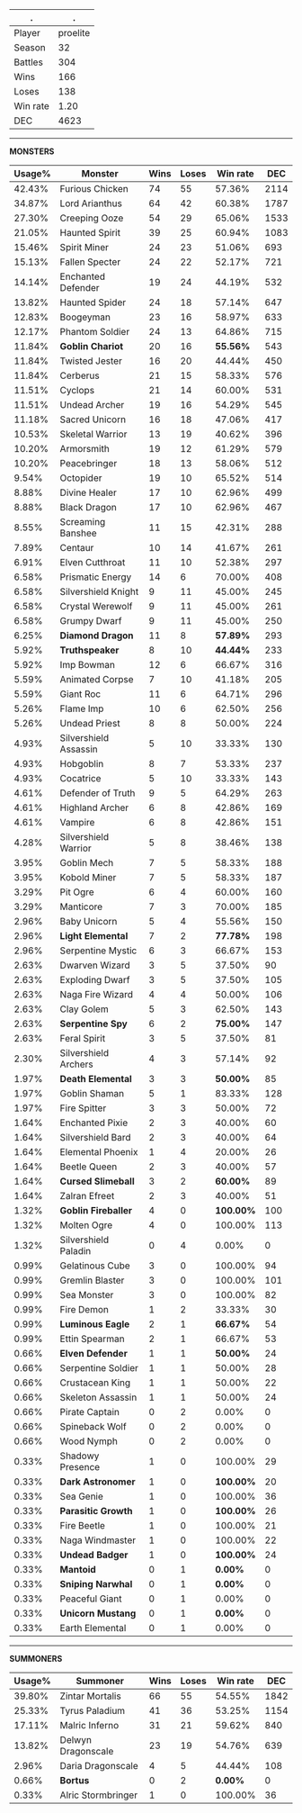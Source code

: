.|.
|-|-
Player|proelite
Season|32
Battles|304
Wins|166
Loses|138
Win rate|1.20
DEC|4623

---
**MONSTERS**

Usage%|Monster|Wins|Loses|Win rate|DEC|
-|-|-|-|-|-|
42.43%|Furious Chicken|74|55|57.36%|2114|
34.87%|Lord Arianthus|64|42|60.38%|1787|
27.30%|Creeping Ooze|54|29|65.06%|1533|
21.05%|Haunted Spirit|39|25|60.94%|1083|
15.46%|Spirit Miner|24|23|51.06%|693|
15.13%|Fallen Specter|24|22|52.17%|721|
14.14%|Enchanted Defender|19|24|44.19%|532|
13.82%|Haunted Spider|24|18|57.14%|647|
12.83%|Boogeyman|23|16|58.97%|633|
12.17%|Phantom Soldier|24|13|64.86%|715|
11.84%|**Goblin Chariot**|20|16|**55.56%**|543|
11.84%|Twisted Jester|16|20|44.44%|450|
11.84%|Cerberus|21|15|58.33%|576|
11.51%|Cyclops|21|14|60.00%|531|
11.51%|Undead Archer|19|16|54.29%|545|
11.18%|Sacred Unicorn|16|18|47.06%|417|
10.53%|Skeletal Warrior|13|19|40.62%|396|
10.20%|Armorsmith|19|12|61.29%|579|
10.20%|Peacebringer|18|13|58.06%|512|
9.54%|Octopider|19|10|65.52%|514|
8.88%|Divine Healer|17|10|62.96%|499|
8.88%|Black Dragon|17|10|62.96%|467|
8.55%|Screaming Banshee|11|15|42.31%|288|
7.89%|Centaur|10|14|41.67%|261|
6.91%|Elven Cutthroat|11|10|52.38%|297|
6.58%|Prismatic Energy|14|6|70.00%|408|
6.58%|Silvershield Knight|9|11|45.00%|245|
6.58%|Crystal Werewolf|9|11|45.00%|261|
6.58%|Grumpy Dwarf|9|11|45.00%|250|
6.25%|**Diamond Dragon**|11|8|**57.89%**|293|
5.92%|**Truthspeaker**|8|10|**44.44%**|233|
5.92%|Imp Bowman|12|6|66.67%|316|
5.59%|Animated Corpse|7|10|41.18%|205|
5.59%|Giant Roc|11|6|64.71%|296|
5.26%|Flame Imp|10|6|62.50%|256|
5.26%|Undead Priest|8|8|50.00%|224|
4.93%|Silvershield Assassin|5|10|33.33%|130|
4.93%|Hobgoblin|8|7|53.33%|237|
4.93%|Cocatrice|5|10|33.33%|143|
4.61%|Defender of Truth|9|5|64.29%|263|
4.61%|Highland Archer|6|8|42.86%|169|
4.61%|Vampire|6|8|42.86%|151|
4.28%|Silvershield Warrior|5|8|38.46%|138|
3.95%|Goblin Mech|7|5|58.33%|188|
3.95%|Kobold Miner|7|5|58.33%|187|
3.29%|Pit Ogre|6|4|60.00%|160|
3.29%|Manticore|7|3|70.00%|185|
2.96%|Baby Unicorn|5|4|55.56%|150|
2.96%|**Light Elemental**|7|2|**77.78%**|198|
2.96%|Serpentine Mystic|6|3|66.67%|153|
2.63%|Dwarven Wizard|3|5|37.50%|90|
2.63%|Exploding Dwarf|3|5|37.50%|105|
2.63%|Naga Fire Wizard|4|4|50.00%|106|
2.63%|Clay Golem|5|3|62.50%|143|
2.63%|**Serpentine Spy**|6|2|**75.00%**|147|
2.63%|Feral Spirit|3|5|37.50%|81|
2.30%|Silvershield Archers|4|3|57.14%|92|
1.97%|**Death Elemental**|3|3|**50.00%**|85|
1.97%|Goblin Shaman|5|1|83.33%|128|
1.97%|Fire Spitter|3|3|50.00%|72|
1.64%|Enchanted Pixie|2|3|40.00%|60|
1.64%|Silvershield Bard|2|3|40.00%|64|
1.64%|Elemental Phoenix|1|4|20.00%|26|
1.64%|Beetle Queen|2|3|40.00%|57|
1.64%|**Cursed Slimeball**|3|2|**60.00%**|89|
1.64%|Zalran Efreet|2|3|40.00%|51|
1.32%|**Goblin Fireballer**|4|0|**100.00%**|100|
1.32%|Molten Ogre|4|0|100.00%|113|
1.32%|Silvershield Paladin|0|4|0.00%|0|
0.99%|Gelatinous Cube|3|0|100.00%|94|
0.99%|Gremlin Blaster|3|0|100.00%|101|
0.99%|Sea Monster|3|0|100.00%|82|
0.99%|Fire Demon|1|2|33.33%|30|
0.99%|**Luminous Eagle**|2|1|**66.67%**|54|
0.99%|Ettin Spearman|2|1|66.67%|53|
0.66%|**Elven Defender**|1|1|**50.00%**|24|
0.66%|Serpentine Soldier|1|1|50.00%|28|
0.66%|Crustacean King|1|1|50.00%|22|
0.66%|Skeleton Assassin|1|1|50.00%|24|
0.66%|Pirate Captain|0|2|0.00%|0|
0.66%|Spineback Wolf|0|2|0.00%|0|
0.66%|Wood Nymph|0|2|0.00%|0|
0.33%|Shadowy Presence|1|0|100.00%|29|
0.33%|**Dark Astronomer**|1|0|**100.00%**|20|
0.33%|Sea Genie|1|0|100.00%|36|
0.33%|**Parasitic Growth**|1|0|**100.00%**|26|
0.33%|Fire Beetle|1|0|100.00%|21|
0.33%|Naga Windmaster|1|0|100.00%|22|
0.33%|**Undead Badger**|1|0|**100.00%**|24|
0.33%|**Mantoid**|0|1|**0.00%**|0|
0.33%|**Sniping Narwhal**|0|1|**0.00%**|0|
0.33%|Peaceful Giant|0|1|0.00%|0|
0.33%|**Unicorn Mustang**|0|1|**0.00%**|0|
0.33%|Earth Elemental|0|1|0.00%|0|

---
**SUMMONERS**

Usage%|Summoner|Wins|Loses|Win rate|DEC|
-|-|-|-|-|-|
39.80%|Zintar Mortalis|66|55|54.55%|1842|
25.33%|Tyrus Paladium|41|36|53.25%|1154|
17.11%|Malric Inferno|31|21|59.62%|840|
13.82%|Delwyn Dragonscale|23|19|54.76%|639|
2.96%|Daria Dragonscale|4|5|44.44%|108|
0.66%|**Bortus**|0|2|**0.00%**|0|
0.33%|Alric Stormbringer|1|0|100.00%|36|
